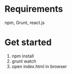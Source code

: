 # Requirements
npm, Grunt, react.js


# Get started
1. npm install
2. grunt watch
3. open index.html in browser